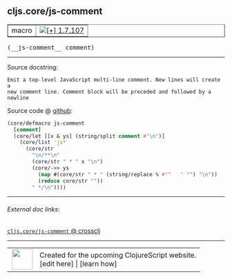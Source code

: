 ## cljs.core/js-comment



 <table border="1">
<tr>
<td>macro</td>
<td><a href="https://github.com/cljsinfo/cljs-api-docs/tree/1.7.107"><img valign="middle" alt="[+] 1.7.107" title="Added in 1.7.107" src="https://img.shields.io/badge/+-1.7.107-lightgrey.svg"></a> </td>
</tr>
</table>


 <samp>
(__js-comment__ comment)<br>
</samp>

---





Source docstring:

```
Emit a top-level JavaScript multi-line comment. New lines will create a
new comment line. Comment block will be preceded and followed by a newline
```


Source code @ [github](https://github.com/clojure/clojurescript/blob/r1.8.34/src/main/clojure/cljs/core.cljc#L861-L873):

```clj
(core/defmacro js-comment
  [comment]
  (core/let [[x & ys] (string/split comment #"\n")]
    (core/list 'js*
      (core/str
        "\n/**\n"
        (core/str " * " x "\n")
        (core/->> ys
          (map #(core/str " * " (string/replace % #"^   " "") "\n"))
          (reduce core/str ""))
        " */\n"))))
```

<!--
Repo - tag - source tree - lines:

 <pre>
clojurescript @ r1.8.34
└── src
    └── main
        └── clojure
            └── cljs
                └── <ins>[core.cljc:861-873](https://github.com/clojure/clojurescript/blob/r1.8.34/src/main/clojure/cljs/core.cljc#L861-L873)</ins>
</pre>

-->

---



###### External doc links:

[`cljs.core/js-comment` @ crossclj](http://crossclj.info/fun/cljs.core/js-comment.html)<br>

---

 <table>
<tr><td>
<img valign="middle" align="right" width="48px" src="http://i.imgur.com/Hi20huC.png">
</td><td>
Created for the upcoming ClojureScript website.<br>
[edit here] | [learn how]
</td></tr></table>

[edit here]:https://github.com/cljsinfo/cljs-api-docs/blob/master/cljsdoc/cljs.core/js-comment.cljsdoc
[learn how]:https://github.com/cljsinfo/cljs-api-docs/wiki/cljsdoc-files

<!--

This information was too distracting to show to readers, but I'll leave it
commented here since it is helpful to:

- pretty-print the data used to generate this document
- and show how to retrieve that data



The API data for this symbol:

```clj
{:ns "cljs.core",
 :name "js-comment",
 :signature ["[comment]"],
 :history [["+" "1.7.107"]],
 :type "macro",
 :full-name-encode "cljs.core/js-comment",
 :source {:code "(core/defmacro js-comment\n  [comment]\n  (core/let [[x & ys] (string/split comment #\"\\n\")]\n    (core/list 'js*\n      (core/str\n        \"\\n/**\\n\"\n        (core/str \" * \" x \"\\n\")\n        (core/->> ys\n          (map #(core/str \" * \" (string/replace % #\"^   \" \"\") \"\\n\"))\n          (reduce core/str \"\"))\n        \" */\\n\"))))",
          :title "Source code",
          :repo "clojurescript",
          :tag "r1.8.34",
          :filename "src/main/clojure/cljs/core.cljc",
          :lines [861 873]},
 :full-name "cljs.core/js-comment",
 :docstring "Emit a top-level JavaScript multi-line comment. New lines will create a\nnew comment line. Comment block will be preceded and followed by a newline"}

```

Retrieve the API data for this symbol:

```clj
;; from Clojure REPL
(require '[clojure.edn :as edn])
(-> (slurp "https://raw.githubusercontent.com/cljsinfo/cljs-api-docs/catalog/cljs-api.edn")
    (edn/read-string)
    (get-in [:symbols "cljs.core/js-comment"]))
```

-->
